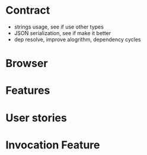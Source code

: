 # Contract

- strings usage, see if use other types
- JSON serialization, see if make it better
- dep resolve, improve alogrithm, dependency cycles

# Browser

# Features

# User stories

# Invocation Feature
